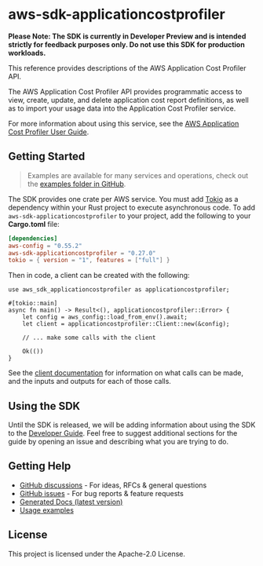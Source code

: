 # aws-sdk-applicationcostprofiler

**Please Note: The SDK is currently in Developer Preview and is intended strictly for
feedback purposes only. Do not use this SDK for production workloads.**

This reference provides descriptions of the AWS Application Cost Profiler API.

The AWS Application Cost Profiler API provides programmatic access to view, create, update, and delete application cost report definitions, as well as to import your usage data into the Application Cost Profiler service.

For more information about using this service, see the [AWS Application Cost Profiler User Guide](https://docs.aws.amazon.com/application-cost-profiler/latest/userguide/introduction.html).

## Getting Started

> Examples are available for many services and operations, check out the
> [examples folder in GitHub](https://github.com/awslabs/aws-sdk-rust/tree/main/examples).

The SDK provides one crate per AWS service. You must add [Tokio](https://crates.io/crates/tokio)
as a dependency within your Rust project to execute asynchronous code. To add `aws-sdk-applicationcostprofiler` to
your project, add the following to your **Cargo.toml** file:

```toml
[dependencies]
aws-config = "0.55.2"
aws-sdk-applicationcostprofiler = "0.27.0"
tokio = { version = "1", features = ["full"] }
```

Then in code, a client can be created with the following:

```rust,no_run
use aws_sdk_applicationcostprofiler as applicationcostprofiler;

#[tokio::main]
async fn main() -> Result<(), applicationcostprofiler::Error> {
    let config = aws_config::load_from_env().await;
    let client = applicationcostprofiler::Client::new(&config);

    // ... make some calls with the client

    Ok(())
}
```

See the [client documentation](https://docs.rs/aws-sdk-applicationcostprofiler/latest/aws_sdk_applicationcostprofiler/client/struct.Client.html)
for information on what calls can be made, and the inputs and outputs for each of those calls.

## Using the SDK

Until the SDK is released, we will be adding information about using the SDK to the
[Developer Guide](https://docs.aws.amazon.com/sdk-for-rust/latest/dg/welcome.html). Feel free to suggest
additional sections for the guide by opening an issue and describing what you are trying to do.

## Getting Help

* [GitHub discussions](https://github.com/awslabs/aws-sdk-rust/discussions) - For ideas, RFCs & general questions
* [GitHub issues](https://github.com/awslabs/aws-sdk-rust/issues/new/choose) - For bug reports & feature requests
* [Generated Docs (latest version)](https://awslabs.github.io/aws-sdk-rust/)
* [Usage examples](https://github.com/awslabs/aws-sdk-rust/tree/main/examples)

## License

This project is licensed under the Apache-2.0 License.

